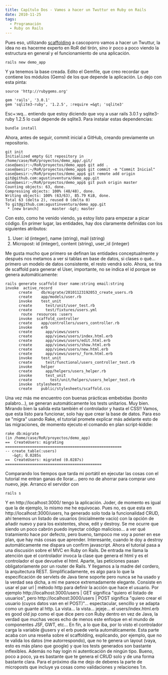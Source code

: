 ```yaml
---
title: Capítulo Dos - Vamos a hacer un Twuttur en Ruby on Rails
date: 2010-11-25
tags:
  - Programación
  - Ruby on Rails
---
```

Pues eso, utilizando <a title="Wikipedia - Scaffolding" href="http://en.wikipedia.org/wiki/Scaffold_(programming)" target="_blank">scaffolding</a> a cascoporro vamos a hacer un Twuttur, la idea no es hacerme experto en RoR del tirón, sino ir poco a poco viendo la estructura en general y el funcionamiento de una aplicación.

```shell
rails new demo_app
```

Y ya tenemos la base creada. Edito el Gemfile, que creo recordar que contiene los módulos (Gems) de los que depende la aplicación. Lo dejo con esta pinta:

```shell
source 'http://rubygems.org'

gem 'rails', '3.0.1'
gem 'sqlite3-ruby', '1.2.5', :require =&gt; 'sqlite3'
```

Esc+:wq... entiendo que estoy diciendo que voy a usar rails 3.0.1 y sqlite3-ruby 1.2.5 lo cual depende de sqlite3. Para instalar estas dependencias:

```shell
bundle install
```

Ahora, antes de seguir, commit inicial a GitHub, creando previamente un repositorio.

```shell
git init
Initialized empty Git repository in /home/case/RoR/proyectos/demo_app/.git/
case@aesir:~/RoR/proyectos/demo_app$ git add .
case@aesir:~/RoR/proyectos/demo_app$ git commit -m "Commit Inicial"
case@aesir:~/RoR/proyectos/demo_app$ git remote add origin git@github.com:agustinventura/demo_app.git
case@aesir:~/RoR/proyectos/demo_app$ git push origin master
Counting objects: 63, done.
Compressing objects: 100% (48/48), done.
Writing objects: 100% (63/63), 85.79 KiB, done.
Total 63 (delta 2), reused 0 (delta 0)
To git@github.com:agustinventura/demo_app.git
 * [new branch]      master -&gt; master
```

Con esto, como he venido viendo, ya estoy listo para empezar a picar código.
En primer lugar, las entidades, hay dos claramente definidas con los siguientes atributos:

<ol>
	<li>User: id (integer), name (string), mail (string)</li>
	<li>Micropost: id (integer), content (string), user_id (integer)</li>
</ol>

Me gusta mucho que primero se definan las entidades conceptualmente y después nos metamos a ver si tablas en base de datos, si clases o qué... primero un modelo de datos consistente, el resto vendrá solo.
Ahora, se tira de scaffold para generar el User, importante, no se indica el id porque se genera automáticamente:

```shell
rails generate scaffold User name:string email:string
invoke  active_record
      create    db/migrate/20101123192053_create_users.rb
      create    app/models/user.rb
      invoke    test_unit
      create      test/unit/user_test.rb
      create      test/fixtures/users.yml
       route  resources :users
      invoke  scaffold_controller
      create    app/controllers/users_controller.rb
      invoke    erb
      create      app/views/users
      create      app/views/users/index.html.erb
      create      app/views/users/edit.html.erb
      create      app/views/users/show.html.erb
      create      app/views/users/new.html.erb
      create      app/views/users/_form.html.erb
      invoke    test_unit
      create      test/functional/users_controller_test.rb
      invoke    helper
      create      app/helpers/users_helper.rb
      invoke      test_unit
      create        test/unit/helpers/users_helper_test.rb
      invoke  stylesheets
      create    public/stylesheets/scaffold.css
```

Una vez más me encuentro con buenas prácticas embebidas (bonito palabro...), se generan automáticamente los tests unitarios. Muy bien.
Mirando bien la salida esta también el controlador y hasta el CSS!! Vamos, que esta listo para funcionar, solo hay que crear la base de datos.
Para eso se "migra" usando Rake, el tutorial promete explicar más adelante esto de las migraciones, de momento ejecuto el comando en plan script-kiddie:

```shell
rake db:migrate
(in /home/case/RoR/proyectos/demo_app)
==  CreateUsers: migrating ====================================================
-- create_table(:users)
   -&gt; 0.0285s
==  CreateUsers: migrated (0.0287s) ===========================================
```

Comparando los tiempos que tarda mi portátil en ejecutar las cosas con el tutorial me entran ganas de llorar... pero no de ahorrar para comprar uno nuevo, jeje.
Arranco el servidor con

```shell
rails s
```

Y en http://localhost:3000/ tengo la aplicación. Joder, de momento es igual que la de ejemplo, lo mismo me he equivocao.
Pues no, es que esta en http://localhost:3000/users, ha generado solo toda la funcionalidad CRUD, ahí tenemos un listado de usuarios (inicialmente vacío) con la opción de añadir nuevo y para los existentes, show, edit y destroy.
Se me ocurre que siendo un poco cabrón puedo inyectar código malicioso... a ver qué tratamiento hace por defecto, pero bueno, tampoco me voy a poner en ese plan, que hay más cosas que aprender.
Interesante, cuando le doy a destroy automáticamente me dispara un confirm javascript.
Ahora el tutorial pasa a una discusión sobre el MVC en Ruby on Rails. De entrada me llama la atención que el controlador invoca la clase que genera el html y es el controlador el que devuelve el html. Aparte, las peticiones pasan obligatoriamente por un router de Rails.
Y llegamos a la madre del cordero, la arquitectura REST. Simplificadamente, es algo para lo que la especificación de servlets de Java tiene soporte pero nunca se ha usado y la verdad sea dicha, a mí me parece extremadamente elegante. Consiste en usar el par url | método http para definir la acción que hace el usuario. Por ejemplo http://localhost:3000/users | GET significa "quiero el listado de usuarios", pero http://localhost:3000/users | POST significa "quiero crear el usuario (cuyos datos van en el POST)"... espectacular, sencillo y se adapta como un guante al http.
La vista... la vista... jejeje... el users/index.html.erb es good old jsp como el que dice pero con Ruby dentro en vez de Java, la verdad que muchas veces echo de menos este enfoque en el mundo de componentes JSF, GWT, etc... En fín, a lo que iba, por lo visto el controlador carga la variable @users y el erb puede verla automáticamente.
Esta parte acaba con una reseña sobre el scaffolding, explicando, por ejemplo, que no te valida los datos (me autorrespondo), que no te genera un layout (vaya, esto es más plano que google) y que los tests generados son bastante inflexibles. Además no hay login ni autenticación de ningún tipo.
Bueno, poco a poco, ya es bastante que te genera el CRUD solo y de una forma bastante clara.
Para el próximo día me dejo de deberes la parte de microposts que incluye ya cosas como validaciones y relaciones 1:n.